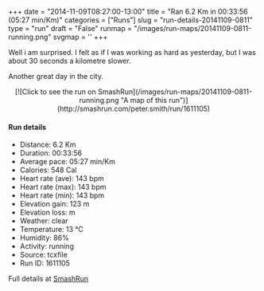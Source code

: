 +++
date = "2014-11-09T08:27:00-13:00"
title = "Ran 6.2 Km in 00:33:56 (05:27 min/Km)"
categories = ["Runs"]
slug = "run-details-20141109-0811"
type = "run"
draft = "False"
runmap = "/images/run-maps/20141109-0811-running.png"
svgmap = '<polyline points="86 48, 83 53, 91 55, 93 52, 93 48, 100 35, 96 33, 91 34, 78 32, 62 37, 37 57, 34 59, 11 67, 7 68, 1 65, 0 62, 20 49, 23 47, 46 33, 59 39, 67 35, 68 36, 69 34, 72 34, 75 36, 79 35, 82 39, 84 39">'
+++

Well i am surprised. I felt as if I was working as hard as yesterday, but I was about 30 seconds a kilometre slower. 

Another great day in the city. 



<!--more-->

<center>
[![Click to see the run on SmashRun](/images/run-maps/20141109-0811-running.png "A map of this run")](http://smashrun.com/peter.smith/run/1611105)
</center>

#### Run details

* Distance: 6.2 Km
* Duration: 00:33:56
* Average pace: 05:27 min/Km
* Calories: 548 Cal
* Heart rate (ave): 143 bpm
* Heart rate (max): 143 bpm
* Heart rate (min): 143 bpm
* Elevation gain: 123 m
* Elevation loss:  m
* Weather: clear
* Temperature: 13 &deg;C
* Humidity: 86%
* Activity: running
* Source: tcxfile
* Run ID: 1611105

Full details at [SmashRun](http://smashrun.com/peter.smith/run/1611105)